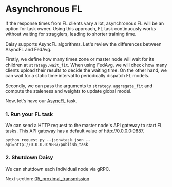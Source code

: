 # Asynchronous FL
If the response times from FL clients vary a lot, asynchronous FL will be an option for task owner. Using this approach, FL task continuously works without waiting for stragglers, leading to shorter training time.

Daisy supports AsyncFL algorithms. Let's review the differences between AsyncFL and FedAvg.

Firstly, we define how many times zone or master node will wait for its children at `strategy.wait_fit`. When using FedAvg, we will check how many clients upload their results to decide the waiting time. On the other hand, we can wait for a static time interval to periodically dispatch FL models.

Secondly, we can pass the arguments to `strategy.aggregate_fit` and compute the staleness and weights to update global model.

Now, let's have our [AsyncFL](../../examples/04_fedasync_pytorch) task.


### 1. Run your FL task
We can send a HTTP request to the master node's API gateway to start FL tasks. This API gateway has a default value of http://0.0.0.0:9887.
```
python request.py --json=task.json --api=http://0.0.0.0:9887/publish_task
```


### 2. Shutdown Daisy
We can shutdown each individual node via gRPC.


Next section: [05_proximal_transmission](./05_proximal_transmission.md)